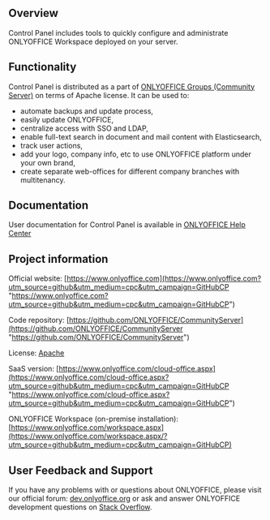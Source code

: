 ## Overview

Control Panel includes tools to quickly configure and administrate ONLYOFFICE Workspace deployed on your server.

## Functionality

Control Panel is distributed as a part of [ONLYOFFICE Groups (Community Server)](https://github.com/ONLYOFFICE/CommunityServer) on terms of Apache license. It can be used to: 

* automate backups and update process, 
* easily update ONLYOFFICE, 
* centralize access with SSO and LDAP,
* enable full-text search in document and mail content with Elasticsearch, 
* track user actions, 
* add your logo, company info, etc to use ONLYOFFICE platform under your own brand, 
* create separate web-offices for different company branches with multitenancy. 

## Documentation

User documentation for Control Panel is available in [ONLYOFFICE Help Center](https://helpcenter.onlyoffice.com/server/controlpanel/enterprise/index.aspx)

## Project information

Official website: [https://www.onlyoffice.com](https://www.onlyoffice.com?utm_source=github&utm_medium=cpc&utm_campaign=GitHubCP "https://www.onlyoffice.com?utm_source=github&utm_medium=cpc&utm_campaign=GitHubCP")

Code repository: [https://github.com/ONLYOFFICE/CommunityServer](https://github.com/ONLYOFFICE/CommunityServer "https://github.com/ONLYOFFICE/CommunityServer")

License: [Apache](https://www.apache.org/licenses/LICENSE-2.0)

SaaS version: [https://www.onlyoffice.com/cloud-office.aspx](https://www.onlyoffice.com/cloud-office.aspx?utm_source=github&utm_medium=cpc&utm_campaign=GitHubCP "https://www.onlyoffice.com/cloud-office.aspx?utm_source=github&utm_medium=cpc&utm_campaign=GitHubCP")

ONLYOFFICE Workspace (on-premise installation): [https://www.onlyoffice.com/workspace.aspx](https://www.onlyoffice.com/workspace.aspx/?utm_source=github&utm_medium=cpc&utm_campaign=GitHubCP)

## User Feedback and Support

If you have any problems with or questions about ONLYOFFICE, please visit our official forum: [dev.onlyoffice.org][1] or ask and answer ONLYOFFICE development questions on [Stack Overflow][2].

  [1]: http://dev.onlyoffice.org
  [2]: http://stackoverflow.com/questions/tagged/onlyoffice
